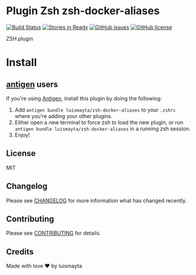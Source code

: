 # Plugin Zsh zsh-docker-aliases

[![Build Status](https://travis-ci.org/luismayta/zsh-docker-aliases.svg)](https://travis-ci.org/luismayta/zsh-docker-aliases)
[![Stories in Ready](https://badge.waffle.io/luismayta/zsh-docker-aliases.svg?label=ready&title=Ready)](http://waffle.io/luismayta/zsh-docker-aliases)
[![GitHub issues](https://img.shields.io/github/issues/luismayta/zsh-docker-aliases.svg)](https://github.com/luismayta/zsh-docker-aliases/issues)
[![GitHub license](https://img.shields.io/github/license/mashape/apistatus.svg?style=flat-square)](LICENSE)


ZSH plugin

# Install

## [antigen](https://github.com/zsh-users/antigen) users

If you're using [Antigen](https://github.com/zsh-lovers/antigen), install this plugin by doing the following:

1. Add `antigen bundle luismayta/zsh-docker-aliases` to your `.zshrc` where you're adding your other plugins.
2. Either open a new terminal to force zsh to load the new plugin, or run `antigen bundle luismayta/zsh-docker-aliases` in a running zsh session.
3. Enjoy!


## License

MIT

## Changelog

Please see [CHANGELOG](CHANGELOG.md) for more information what has changed recently.

## Contributing

Please see [CONTRIBUTING](CONTRIBUTING.md) for details.

## Credits

Made with love :heart: by luismayta

[link-author]: https://github.com/luismayta
[link-contributors]: contributors